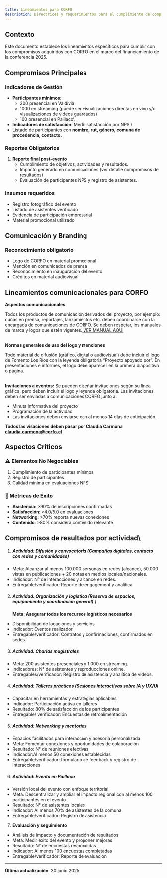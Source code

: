 ```yaml
---
title: Lineamientos para CORFO
description: Directrices y requerimientos para el cumplimiento de compromisos con CORFO
---
```

## **Contexto**

Este documento establece los lineamientos específicos para cumplir con los compromisos adquiridos con CORFO en el marco del financiamiento de la conferencia 2025.

## **Compromisos Principales**

### **Indicadores de Gestión**

- **Participantes mínimos**:&nbsp;
  - 200 presencial en Valdivia
  - 1000 en streaming (puede ser visualizaciones directas en vivo y/o visualizaciones de videos guardados)&nbsp;
  - 100 presencial en Paillaco\
- **Indicadores de satisfacción**: Medir satisfacción por NPS.\
- Listado de participantes con **nombre, rut, género, comuna de procedencia, contacto.**

### **Reportes Obligatorios**

1. **Reporte final post-evento**
   - Cumplimiento de objetivos, actividades y resultados.
   - Impacto generado en comunicaciones (ver detalle compromisos de resultados)
   - Evaluación de participantes NPS y registro de asistentes.

### **Insumos requeridos**

- Registro fotográfico del evento
- Listado de asistentes verificado
- Evidencia de participación empresarial
- Material promocional utilizado

## **Comunicación y Branding**

### **Reconocimiento obligatorio**

- Logo de CORFO en material promocional
- Mención en comunicados de prensa
- Reconocimiento en inauguración del evento
- Créditos en material audiovisual

## **Lineamientos comunicacionales para CORFO**

**Aspectos comunicacionales**

Todos los productos de comunicación derivados del proyecto, por ejemplo: cuñas en prensa, reportajes, lanzamientos etc. deben coordinarse con la encargada de comunicaciones de CORFO. Se deben respetar, los manuales de marca y logos que estén vigentes.[ VER MANUAL AQUI](https://drive.google.com/file/d/14pC15B9TeZC8Nta5oQBXlGVl1ahcfzt_/view?usp=drive_link)

\
**Normas generales de uso del logo y menciones**

Todo material de difusión (gráfico, digital o audiovisual) debe incluir el logo de Fomento Los Ríos con la leyenda obligatoria “Proyecto apoyado por”. En presentaciones e informes, el logo debe aparecer en la primera diapositiva o página.

\
**Invitaciones a eventos:** Se pueden diseñar invitaciones según su línea gráfica, pero deben incluir el logo y leyenda obligatoria. Las invitaciones deben ser enviadas a comunicaciones CORFO junto a:

- Minuta informativa del proyecto
- Programación de la actividad
- Las invitaciones deben enviarse con al menos 14 días de anticipación.

**Todos las visaciones deben pasar por Claudia Carmona claudia.carmona@corfo.cl**

## **Aspectos Críticos**

### **⚠️ Elementos No Negociables**

1. Cumplimiento de participantes mínimos
1. Registro de participantes
1. Calidad mínima en evaluaciones NPS

### **🎯 Métricas de Éxito**

- **Asistencia**: >90% de inscripciones confirmadas
- **Satisfacción**: >4.0/5.0 en evaluaciones
- **Networking**: >70% reporta nuevas conexiones
- **Contenido**: >80% considera contenido relevante

## **Compromisos de resultados por actividad**\

1. ##### **Actividad: Difusión y convocatoria (Campañas digitales, contacto con redes y comunidades)**

- Meta: Alcanzar al menos 100.000 personas en redes (alcance), 50.000 vistas en publicaciones + 20 notas en medios locales/nacionales.
- Indicador: N° de interacciones y alcance en redes.
- Entregable/verificador: Reporte de engagement y analítica.

2. ##### **Actividad: Organización y logística (Reserva de espacios, equipamiento y coordinación general)** \
   **Meta: Asegurar todos los recursos logísticos necesarios**

- Disponibilidad de locaciones y servicios
- Indicador: Eventos realizador
- Entregable/verificador: Contratos y confirmaciones, confirmados en sedes.

3. ##### **Actividad: Charlas magistrales**&nbsp;

- Meta: 200 asistentes presenciales y 1.000 en streaming.
- Indicadores: N° de asistentes y reproducciones online.
- Entregables/verificador: Registro de asistencia y analítica de videos.

4. ##### **Actividad: Talleres prácticos (Sesiones interactivas sobre IA y UX/UI**

- Capacitar en herramientas y estrategias aplicables
- Indicador: Participación activa en talleres
- Resultado: 80% de satisfacción de los participantes
- Entregable/ verificador: Encuestas de retroalimentación

5. ##### **Actividad: Networking y mentorías**

- Espacios facilitados para interacción y asesoría personalizada
- Meta: Fomentar conexiones y oportunidades de colaboración
- Resultado: N° de reuniones efectivas
- Indicador:Al menos 50 conexiones establecidas
- Entregable/verificador: formulario de feedback y registro de interacciones

6. ##### **Actividad: Evento en Paillaco**

- Versión local del evento con enfoque territorial
- Meta: Descentralizar y ampliar el impacto regional con al menos 100 participantes en el evento
- Resultado: N° de asistentes locales
- Indicador: Al menos 70% de asistentes de la comuna
- Entregable/verificador: Registro de asistencia

7. **Evaluación y seguimiento**

- Análisis de impacto y documentación de resultados
- Meta: Medir éxito del evento y proponer mejoras
- Resultado: N° de encuestas respondidas
- Indicador: Al menos 100 encuestas completadas
- Entregable/verificador: Reporte de evaluación

---

**Última actualización**: 30 junio 2025
